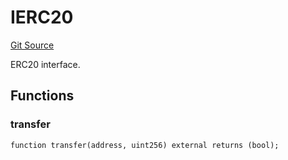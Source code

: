 # IERC20
[Git Source](https://github.com/NaniDAO/accounts/blob/1860887bd5c981e1101c3912599ab1867241e8af/src/governance/Points.sol)

ERC20 interface.


## Functions
### transfer


```solidity
function transfer(address, uint256) external returns (bool);
```

